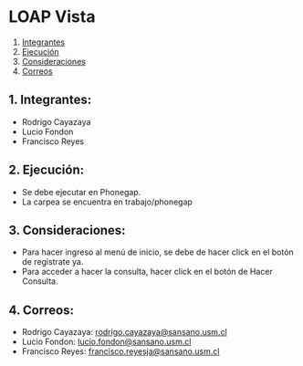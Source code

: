 # LOAP Vista

1. [Integrantes](#integrant)
2. [Ejecución](#comand)
3. [Consideraciones](#consider)
4. [Correos](#contact)

<a name="integrant"></a>
## 1. Integrantes:
- Rodrigo Cayazaya
- Lucio Fondon
- Francisco Reyes

<a name="comand"></a>
## 2. Ejecución:
- Se debe ejecutar en Phonegap.
- La carpea se encuentra en trabajo/phonegap

<a name="consider"></a>
## 3. Consideraciones:
- Para hacer ingreso al menú de inicio, se debe de hacer click en el botón de registrate ya.
- Para acceder a hacer la consulta, hacer click en el botón de Hacer Consulta.

<a name="contact"></a>
## 4. Correos:
- Rodrigo Cayazaya: rodrigo.cayazaya@sansano.usm.cl
- Lucio Fondon: lucio.fondon@sansano.usm.cl
- Francisco Reyes: francisco.reyesja@sansano.usm.cl

